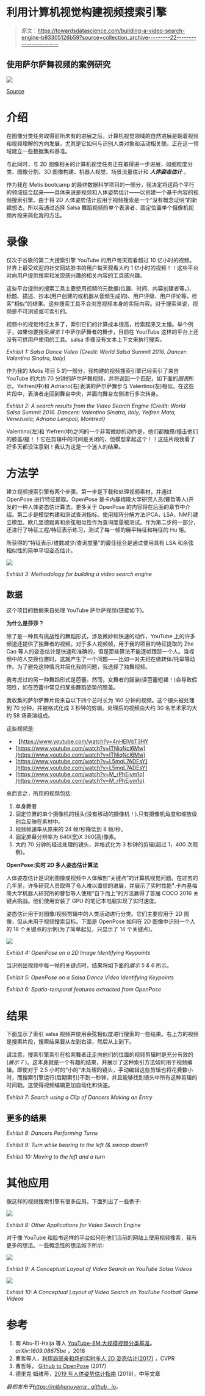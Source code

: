 # 利用计算机视觉构建视频搜索引擎

> 原文：<https://towardsdatascience.com/building-a-video-search-engine-b93305126b59?source=collection_archive---------22----------------------->

## 使用萨尔萨舞视频的案例研究

![](img/ec320e93e96ac41ef90484c7b59ccfe4.png)

[Source](https://artofdance.ca/wp-content/uploads/2015/06/flam_dance_slide1.jpg)

# 介绍

在图像分类任务取得前所未有的进展之后，计算机视觉领域的自然进展是朝着视频和视频理解的方向发展，尤其是它如何与识别人类对象和活动相关联。正在这一领域建立一些数据集和基准。

与此同时，与 2D 图像相关的计算机视觉任务正在取得进一步进展，如细粒度分类、图像分割、3D 图像构建、机器人视觉、场景流量估计和 ***人体姿态估计*** 。

作为我在 Metis bootcamp 的最终数据科学项目的一部分，我决定将这两个平行的领域结合起来——具体来说是视频和人体姿势估计——以创建一个基于内容的视频搜索引擎。由于将 2D 人体姿势估计应用于视频搜索是一个“没有概念证明”的新颖想法，所以我通过选择 Salsa 舞蹈视频的单个表演者、固定位置单个摄像机视频片段来简化我的方法。

# 录像

仅次于谷歌的第二大搜索引擎 YouTube 的用户每天观看超过 10 亿小时的视频。世界上最受欢迎的社交网站脸书的用户每天观看大约 1 亿小时的视频！！这些平台对向用户提供搜索和发现感兴趣的相关内容的工具感兴趣。

这些平台提供的搜索工具主要使用视频的元数据(位置、时间、内容创建者等。)、标题、描述、抄本(用户创建的或机器从音频生成的)、用户评级、用户评论等。检索“相似”的结果。这些搜索工具不会浏览视频本身的实际内容。对于搜索来说，视频是不可浏览或可索引的。

视频中的视觉特征太多了，索引它们的计算成本很高，检索起来又太慢。举个例子，如果你要搜索*展览 1* 中萨尔萨舞者的舞步，目前在 YoutTube 这样的平台上还没有可供用户使用的工具。salsa 步骤没有文本上下文来执行搜索。

*Exhibit 1: Salsa Dance Video (Credit: World Salsa Summit 2016\. Dancer: Valentino Sinatra, Italy)*

作为我的 Metis 项目 5 的一部分，我构建的视频搜索引擎已经索引了来自 YouTube 的大约 70 分钟的萨尔萨舞视频，并将返回一个匹配，如下面的*图表*所示。Yeifren(中)和 Adriano(右)表演的萨尔萨舞步与 Valentino(左)相似。在这些片段中，表演者走回到舞台中央，并面向舞台左侧进行多次转身。

*Exhibit 2: A search results from the Video Search Engine (Credit: World Salsa Summit 2016\. Dancers: Valentino Sinatra, Italy; Yeifren Mata, Venezuela; Adriano Leropoli, Montreal)*

Valentino(左)和 Yiefren(中)之间的一个非常微妙的动作是，他们都触摸/撞击他们的膝盖/腿！！它在剪辑中的时间是关闭的，但模型拿起这个！！这些片段我看了好多天都没注意到！我认为这是一个迷人的结果。

# 方法学

建立视频搜索引擎有两个步骤。第一步是下载和处理视频素材，并通过 OpenPose 进行特征提取。OpenPose 是卡内基梅隆大学研究人员(曹哲等人)开发的一种人体姿态估计算法。更多关于 OpenPose 的内容将在后面的章节中介绍。第二步是模型构建和测试查询指标。使用矩阵分解方法(PCA，LSA，NMF)建立模型。欧几里德距离和余弦相似性作为查询度量被测试。作为第二步的一部分，还进行了特征工程/特征表示练习，测试了每一帧的展平特征和特征的 Hu 矩。

所获得的“特征表示/维数减少/查询度量”的最佳组合是通过使用具有 LSA 和余弦相似性的简单平坦姿态估计。

![](img/e08b566249cde8fe3162dd5768e10c2a.png)

*Exhibit 3: Methodology for building a video search engine*

## 数据

这个项目的数据来自处理 YouTube 萨尔萨视频(链接如下)。

**为什么是莎莎？**

除了是一种具有挑战性的舞蹈形式，涉及微妙和快速的动作，YouTube 上的许多频道还提供了独舞者的视频。对于多人视频帧，用于我的项目的特征提取的 Zhe Cao 等人的姿态估计是快速和准确的，但是那些算法不能逐帧跟踪一个人。当视频中的人交换位置时，这就产生了一个问题——比如一对夫妇在做转体/托举等动作。为了避免这种情况并简化我的问题，我选择了独舞视频。

我考虑过的另一种舞蹈形式是芭蕾。然而，女舞者的服装(读芭蕾短裙！)会导致假阳性，如在芭蕾中常见的某些舞蹈姿势的膝盖。

我收集的萨尔萨舞片段来自以下四个总时长为 160 分钟的视频。这个镜头被处理到 70 分钟，并被格式化成 3 秒钟的剪辑。处理后的视频由大约 30 名艺术家的大约 58 场表演组成。

这些视频是:

*   【https://www.youtube.com/watch?v=4nHElVbT3HY 
*   [https://www.youtube.com/watch?v=ITNiqNcl6Mw](https://www.youtube.com/watch?v=ITNiqNcl6Mw)
*   [https://www.youtube.com/watch?v=L5mqL7ADEsY](https://www.youtube.com/watch?v=L5mqL7ADEsY)
*   [https://www.youtube.com/watch?v=M_rPhEjym1o](https://www.youtube.com/watch?v=M_rPhEjym1o)

总而言之，所用的视频包括:

1.  单身舞者
2.  固定位置的单个摄像机的镜头(没有移动的摄像机！).只有摄像机角度和缩放级别会反映在素材中。
3.  视频帧速率从原来的 24 帧/秒降低到 8 帧/秒。
4.  固定屏幕分辨率为 640(宽)X 360(高)像素。
5.  大约 70 分钟的经过处理的镜头，并格式化为 3 秒钟的剪辑(超过 1，400 次观察)。

**OpenPose:实时 2D 多人姿态估计算法**

人体姿态估计是识别图像或视频中人体解剖“关键点”的计算机视觉问题。在过去的几年里，许多研究人员取得了令人难以置信的进展，并展示了实时性能⁴.卡内基梅隆大学机器人研究所的曹哲等人使用“自下而上”的方法赢得了首届 COCO 2016 关键点挑战。他们使用安装了 GPU 的笔记本电脑实现了实时速度。

姿态估计用于对图像/视频剪辑中的人类活动进行分类。它们主要应用于 2D 图像，但从未用于视频搜索目标。下面是 OpenPose 如何在 2D 图像中识别一个人的 18 个关键点的示例(为了简单起见，只显示了 14 个关键点)。

![](img/7458ee207d900b4a8dacad06e55bb48b.png)

*Exhibit 4: OpenPose on a 2D Image Identifying Keypoints*

当识别出视频中每一帧的关键点时，结果将如下面的*展示 5 & 6* 所示。

*Exhibit 5: OpenPose on a Salsa Dance Video Identifying Keypoints*

*Exhibit 6: Spatio-temporal features extracted from OpenPose*

# 结果

下面显示了索引 salsa 视频并使用余弦相似度进行搜索的一些结果。右上方的视频是搜索片段，搜索结果要从左到右读，然后从上到下。

请注意，搜索引擎索引在检索舞者正走向他们的位置的视频剪辑时是充分有效的(*展示 7* )。这本身就是一个有趣的结果，并展示了这种索引方法如何用于视频编辑。即使对于 2.5 小时的“小的”未处理的镜头，手动编辑这些剪辑也将花费数小时，而搜索引擎运行(后期索引)不到一秒钟，并且能够找到镜头中所有这种剪辑的时间戳。这使得视频编辑更加自动化和快速。

*Exhibit 7: Search using a Clip of Dancers Making an Entry*

## 更多的结果

*Exhibit 8: Dancers Performing Turns*

*Exhibit 9: Turn while bearing to the left (& swoop down!)*

*Exhibit 10: Moving to the left and a turn*

# 其他应用

像这样的视频搜索引擎有很多应用。下面列出了一些例子:

![](img/a83a6fc531f192061d97d442d7bfc68b.png)

*Exhibit 8: Other Applications for Video Search Engine*

对于像 YouTube 和脸书这样的平台如何在他们当前的网站上使用视频搜索，我有更多的想法。一些概念性的想法如下所示:

![](img/cc890c2292794541edd686f7980d4169.png)

*Exhibit 9: A Conceptual Layout of Video Search on YouTube Salsa Videos*

![](img/1f4b0eb91387305e2c6cf73bbdf1a001.png)

*Exhibit 10: A Conceptual Layout of Video Search on YouTube Football Game Videos*

# 参考

1.  南 Abu-El-Haija 等人 [YouTube-8M:大规模视频分类基准](https://arxiv.org/pdf/1609.08675.pdf)。 *arXiv:1609.08675be* ，2016
2.  曹哲等人，[利用局部亲和场的实时多人 2D 姿态估计(2017)](https://arxiv.org/pdf/1611.08050.pdf) ，CVPR
3.  曹哲等， [Github to OpenPose](https://github.com/ZheC/Realtime_Multi-Person_Pose_Estimation) (2017)
4.  德里克·姆维蒂，[2019 年人体姿势估计指南](https://heartbeat.fritz.ai/a-2019-guide-to-human-pose-estimation-c10b79b64b73) (2019)，中等文章

*最初发布于*[*https://mlbhanuyerra . github . io*](https://mlbhanuyerra.github.io/2019-12-09-Video-Search-Engine-Salsa/)*。*